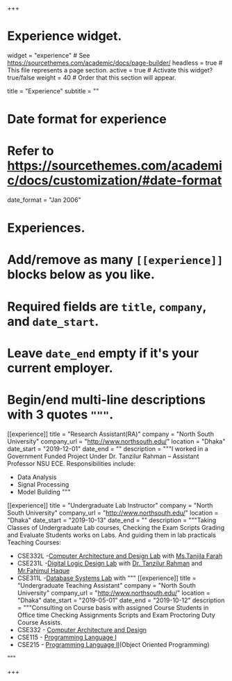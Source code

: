 +++
# Experience widget.
widget = "experience"  # See https://sourcethemes.com/academic/docs/page-builder/
headless = true  # This file represents a page section.
active = true  # Activate this widget? true/false
weight = 40  # Order that this section will appear.

title = "Experience"
subtitle = ""

# Date format for experience
#   Refer to https://sourcethemes.com/academic/docs/customization/#date-format
date_format = "Jan 2006"

# Experiences.
#   Add/remove as many `[[experience]]` blocks below as you like.
#   Required fields are `title`, `company`, and `date_start`.
#   Leave `date_end` empty if it's your current employer.
#   Begin/end multi-line descriptions with 3 quotes `"""`.
[[experience]]
  title = "Research Assistant(RA)"
  company = "North South University"
  company_url = "http://www.northsouth.edu/"
  location = "Dhaka"
  date_start = "2019-12-01"
  date_end = ""
  description = """I worked in a Government Funded Project Under Dr. Tanzilur Rahman – Assistant Professor NSU ECE.
  Responsibilities include:
  
  * Data Analysis
  * Signal Processing
  * Model Building
  """

[[experience]]
  title = "Undergraduate Lab Instructor"
  company = "North South University"
  company_url = "http://www.northsouth.edu/"
  location = "Dhaka"
  date_start = "2019-10-13"
  date_end = ""
  description = """Taking Classes of Undergraduate Lab courses, Checking the Exam Scripts Grading and
Evaluate Students works on Labs. And guiding them in lab practicals Teaching Courses:
    
  * CSE332L -<a href="https://sites.google.com/site/neuro11school/cse-332">Computer Architecture and Design Lab</a> with <a href="http://ece.northsouth.edu/people/tanjila-farah/"> Ms.Tanjila Farah </a>
  * CSE231L -<a href="http://ece.northsouth.edu/courses/cse-231l/">Digital Logic Design Lab</a> with <a href="http://ece.northsouth.edu/people/dr-tanzilur-rahman-2/">Dr. Tanzilur Rahman</a> and <a href="http://ece.northsouth.edu/people/mr-fahimul-haque/"> Mr.Fahimul Haque </a>
  * CSE311L -<a href="http://ece.northsouth.edu/courses/cse-311l/">Database Systems Lab<a/> with 
"""
[[experience]]
  title = "Undergraduate Teaching Assistant"
  company = "North South University"
  company_url = "http://www.northsouth.edu/"
  location = "Dhaka"
  date_start = "2019-05-01"
  date_end = "2019-10-12"
  description = """Consulting on Course basis with assigned Course Students in Office time Checking Assignments Scripts and Exam Proctoring Duty Course Assists.
  * CSE332 - <a href="http://ece.northsouth.edu/courses/cse-332/">Computer Architecture and Design</a>
  * CSE115 - <a href="http://ece.northsouth.edu/courses/cse-115/">Programming Language I</a>
  * CSE215 - <a href="http://ece.northsouth.edu/courses/cse-135/">Programming Language II</a>(Object Oriented Programming)
  
  
  """  
  

+++

